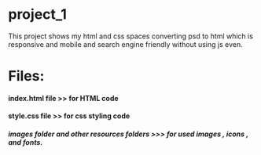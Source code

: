 # project_1
This project shows my html and css spaces converting psd to html which is responsive and mobile and search engine friendly without using js even.

# Files:
#### index.html file >> for HTML code 
#### style.css file >> for css styling code
##### images folder and other resources folders >>> for used images , icons , and fonts.
